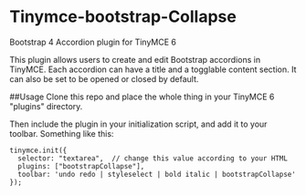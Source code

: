 # Tinymce-bootstrap-Collapse
Bootstrap 4 Accordion plugin for TinyMCE 6

This plugin allows users to create and edit Bootstrap accordions in TinyMCE. Each accordion can have a title and a togglable content section. It can also be set to be opened or closed by default.

##Usage
Clone this repo and place the whole thing in your TinyMCE 6 "plugins" directory.

Then include the plugin in your initialization script, and add it to your toolbar. Something like this:

    tinymce.init({
      selector: "textarea",  // change this value according to your HTML
      plugins: ["bootstrapCollapse"],
      toolbar: 'undo redo | styleselect | bold italic | bootstrapCollapse'
    });

